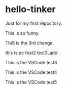 # hello-tinker
Just for my first repository.

This is so funny.

ThiS is the 3rd change.

this is pc test2 test3_add

This is the VSCode test3

This is the VSCode test4

This is the VSCode test5
